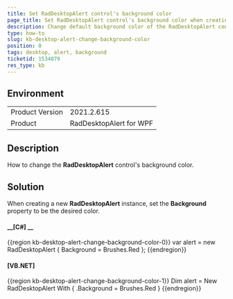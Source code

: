 ```yaml
---
title: Set RadDesktopAlert control's background color
page_title: Set RadDesktopAlert control's background color when creating new object of type RadDesktopAlert.
description: Change default background color of the RadDesktopAlert control when creating a new class instance.
type: how-to
slug: kb-desktop-alert-change-background-color
position: 0
tags: desktop, alert, background
ticketid: 1534079
res_type: kb
---
```


## Environment
<table>
    <tbody>
	    <tr>
	    	<td>Product Version</td>
	    	<td>2021.2.615</td>
	    </tr>
	    <tr>
	    	<td>Product</td>
	    	<td>RadDesktopAlert for WPF</td>
	    </tr>
    </tbody>
</table>

## Description

How to change the __RadDesktopAlert__ control's background color.

## Solution

When creating a new __RadDesktopAlert__ instance, set the __Background__ property to be the desired color.

#### __[C#] __

{{region kb-desktop-alert-change-background-color-0}}
	var alert = new RadDesktopAlert
	{
		Background = Brushes.Red
	};
{{endregion}}

#### __[VB.NET]__

{{region kb-desktop-alert-change-background-color-1}}
	Dim alert = New RadDesktopAlert With {
		.Background = Brushes.Red
	}
{{endregion}}